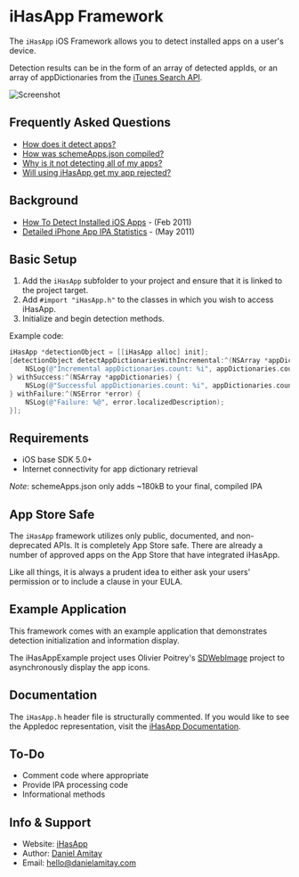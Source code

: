 iHasApp Framework
=========================

The `iHasApp` iOS Framework allows you to detect installed apps on a user's device.

Detection results can be in the form of an array of detected appIds, or an array of appDictionaries from the [iTunes Search API](http://www.apple.com/itunes/affiliates/resources/documentation/itunes-store-web-service-search-api.html).

![Screenshot](https://github.com/danielamitay/iHasApp/raw/master/screenshot.png)

Frequently Asked Questions
-----------

- [How does it detect apps?](FAQ.md#how-does-it-detect-apps)
- [How was schemeApps.json compiled?](FAQ.md#how-was-schemeappsjson-compiled)
- [Why is it not detecting all of my apps?](FAQ.md#why-is-it-not-detecting-all-of-my-apps)
- [Will using iHasApp get my app rejected?](FAQ.md#will-using-ihasapp-get-my-app-rejected)

Background
-----------

- [How To Detect Installed iOS Apps](http://danielamitay.com/blog/2011/2/16/how-to-detect-installed-ios-apps) - (Feb 2011)
- [Detailed iPhone App IPA Statistics](http://danielamitay.com/blog/2011/5/9/detailed-iphone-app-ipa-statistics) - (May 2011)

Basic Setup
-----------

1. Add the `iHasApp` subfolder to your project and ensure that it is linked to the project target.
2. Add `#import "iHasApp.h"` to the classes in which you wish to access iHasApp.
3. Initialize and begin detection methods.

Example code:

```objective-c
iHasApp *detectionObject = [[iHasApp alloc] init];
[detectionObject detectAppDictionariesWithIncremental:^(NSArray *appDictionaries) {
    NSLog(@"Incremental appDictionaries.count: %i", appDictionaries.count);
} withSuccess:^(NSArray *appDictionaries) {
    NSLog(@"Successful appDictionaries.count: %i", appDictionaries.count);
} withFailure:^(NSError *error) {
    NSLog(@"Failure: %@", error.localizedDescription);
}];
```

Requirements
-----------

- iOS base SDK 5.0+
- Internet connectivity for app dictionary retrieval

*Note*: schemeApps.json only adds ~180kB to your final, compiled IPA

App Store Safe
--------------

The `iHasApp` framework utilizes only public, documented, and non-deprecated APIs. It is completely App Store safe. There are already a number of approved apps on the App Store that have integrated iHasApp.

Like all things, it is always a prudent idea to either ask your users' permission or to include a clause in your EULA.

Example Application
--------------

This framework comes with an example application that demonstrates detection initialization and information display.

The iHasAppExample project uses Olivier Poitrey's [SDWebImage](https://github.com/rs/SDWebImage) project to asynchronously display the app icons.

Documentation
--------------

The `iHasApp.h` header file is structurally commented. If you would like to see the Appledoc representation, visit the [iHasApp Documentation](http://www.ihasapp.com/documentation).

To-Do
--------------

- Comment code where appropriate
- Provide IPA processing code
- Informational methods

Info & Support
--------------

- Website: [iHasApp](http://www.ihasapp.com)
- Author: [Daniel Amitay](https://github.com/danielamitay)
- Email: hello@danielamitay.com